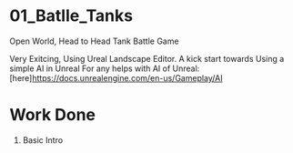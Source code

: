 # 01_Batlle_Tanks
Open World, Head to Head Tank Battle Game

Very Exitcing, Using Ureal Landscape Editor. A kick start towards Using a simple AI in Unreal
For any helps with AI of Unreal: [here]https://docs.unrealengine.com/en-us/Gameplay/AI

# Work Done
1. Basic Intro

